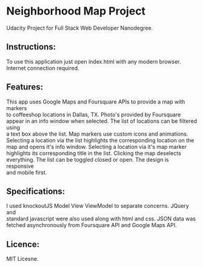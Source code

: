# Neighborhood Map Project
Udacity Project for Full Stack Web Developer Nanodegree.  

## Instructions:
To use this application just open index.html with any modern browser.  
Internet connection required.

## Features:
This app uses Google Maps and Foursquare APIs to provide a map with markers  
to coffeeshop locations in Dallas, TX. Photo's provided by Foursquare appear
in an info window when selected. The list of locations can be filtered using  
a text box above the list. Map markers use custom icons and animations.  
Selecting a location via the list highlights the corresponding location on the  
map and opens it's info window. Selecting a location via it's map marker  
highlights its corresponding title in the list. Clicking the map deselects  
everything. The list can be toggled closed or open. The design is responsive  
and mobile first.  

## Specifications:
I used knockoutJS Model View ViewModel to separate concerns. JQuery and  
standard javascript were also used along with html and css. JSON data was  
fetched asynchronously from Foursquare API and Google Maps API.

## Licence:
MIT Licesne. 
